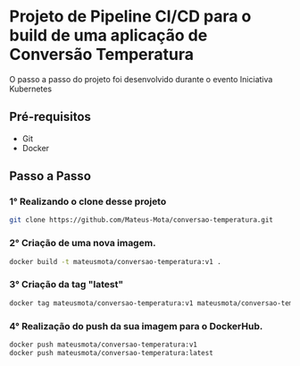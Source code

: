 # Projeto de Pipeline CI/CD para o build de uma aplicação de Conversão Temperatura

O passo a passo do projeto foi desenvolvido durante o evento Iniciativa Kubernetes

## Pré-requisitos

* Git
* Docker

## Passo a Passo

### 1° Realizando o clone desse projeto
~~~bash
git clone https://github.com/Mateus-Mota/conversao-temperatura.git
~~~

### 2° Criação de uma nova imagem.
~~~bash
docker build -t mateusmota/conversao-temperatura:v1 .
~~~

### 3° Criação da tag "latest"
~~~bash
docker tag mateusmota/conversao-temperatura:v1 mateusmota/conversao-temperatura:latest
~~~

### 4° Realização do push da sua imagem para o DockerHub.
~~~bash
docker push mateusmota/conversao-temperatura:v1
docker push mateusmota/conversao-temperatura:latest
~~~





